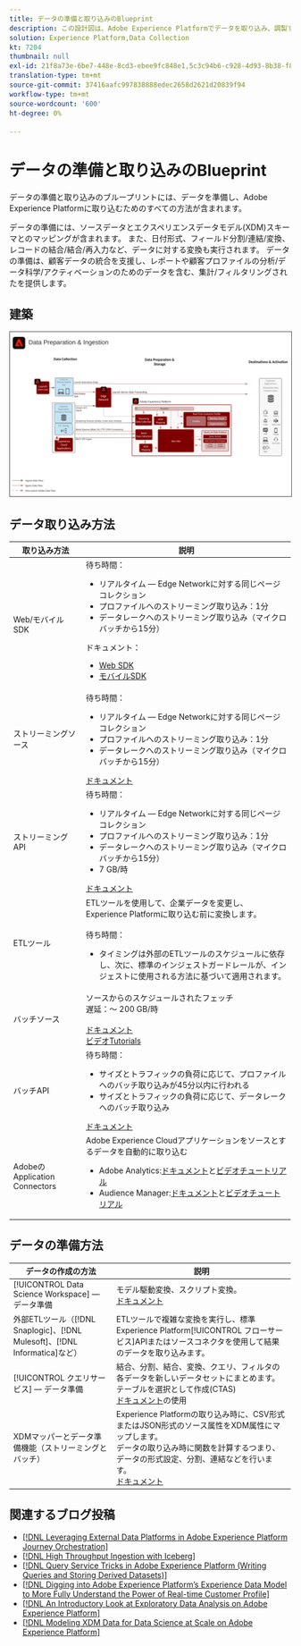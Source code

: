```yaml
---
title: データの準備と取り込みのBlueprint
description: この設計図は、Adobe Experience Platformでデータを取り込み、調製する方法をすべて示しています。
solution: Experience Platform,Data Collection
kt: 7204
thumbnail: null
exl-id: 21f8a73e-6be7-448e-8cd3-ebee9fc848e1,5c3c94b6-c928-4d93-8b38-f8bd2aad2e68
translation-type: tm+mt
source-git-commit: 37416aafc997838888edec2658d2621d20839f94
workflow-type: tm+mt
source-wordcount: '600'
ht-degree: 0%

---
```


# データの準備と取り込みのBlueprint

データの準備と取り込みのブループリントには、データを準備し、Adobe Experience Platformに取り込むためのすべての方法が含まれます。

データの準備には、ソースデータとエクスペリエンスデータモデル(XDM)スキーマとのマッピングが含まれます。 また、日付形式、フィールド分割/連結/変換、レコードの結合/結合/再入力など、データに対する変換も実行されます。 データの準備は、顧客データの統合を支援し、レポートや顧客プロファイルの分析/データ科学/アクティベーションのためのデータを含む、集計/フィルタリングされたを提供します。

## 建築

<img src="assets/dataingest.svg" alt="データの準備と取り込みに関するBlueprintのリファレンス・アーキテクチャ" style="border:1px solid #4a4a4a" />

## データ取り込み方法

| 取り込み方法 | 説明 |
|------------------------------|-----------------------------------------------------------------------------------------------------------------------------------------------------------------------------------------------------------------------------------------------------------------------------------------------------------------------------------------------------------------------------------------------------------------------------------------|
| Web/モバイルSDK | 待ち時間：<ul><li>リアルタイム — Edge Networkに対する同じページコレクション</li><li>プロファイルへのストリーミング取り込み：1分</li><li>データレークへのストリーミング取り込み（マイクロバッチから15分）</ul>ドキュメント： <ul><li>[Web SDK](https://experienceleague.corp.adobe.com/docs/web-sdk.html)</li><li>[モバイルSDK](https://experienceleague.adobe.com/docs/mobile.html?lang=en)</li></ul> |
| ストリーミングソース | 待ち時間：<ul><li>リアルタイム — Edge Networkに対する同じページコレクション</li><li>プロファイルへのストリーミング取り込み：1分</li><li>データレークへのストリーミング取り込み（マイクロバッチから15分）</li></ul>[ドキュメント](https://experienceleague.adobe.com/docs/experience-platform/sources/home.html?lang=en#connectors) |
| ストリーミングAPI | 待ち時間：<ul><li>リアルタイム — Edge Networkに対する同じページコレクション</li><li>プロファイルへのストリーミング取り込み：1分</li><li>データレークへのストリーミング取り込み（マイクロバッチから15分）</li><li>7 GB/時</li></ul>[ドキュメント](https://experienceleague.adobe.com/docs/experience-platform/ingestion/streaming/overview.html?lang=en#what-can-you-do-with-streaming-ingestion%3F) |
| ETLツール | ETLツールを使用して、企業データを変更し、Experience Platformに取り込む前に変換します。<br><br>待ち時間：<ul><li>タイミングは外部のETLツールのスケジュールに依存し、次に、標準のインジェストガードレールが、インジェストに使用される方法に基づいて適用されます。</li></ul> |
| バッチソース | ソースからのスケジュールされたフェッチ<br>遅延：～ 200 GB/時<br><br>[ドキュメント](https://experienceleague.adobe.com/docs/experience-platform/sources/home.html?lang=en#connectors)<br>[ビデオTutorials](https://experienceleague.adobe.com/docs/platform-learn/tutorials/sources/overview.html) |
| バッチAPI | 待ち時間：<ul><li>サイズとトラフィックの負荷に応じて、プロファイルへのバッチ取り込みが45分以内に行われる</li><li>サイズとトラフィックの負荷に応じて、データレークへのバッチ取り込み</li></ul>[ドキュメント](https://experienceleague.adobe.com/docs/experience-platform/ingestion/batch/overview.html?lang=en#batch) |
| AdobeのApplication Connectors | Adobe Experience Cloudアプリケーションをソースとするデータを自動的に取り込む<ul><li>Adobe Analytics:[ドキュメント](https://experienceleague.adobe.com/docs/experience-platform/sources/connectors/adobe-applications/analytics.html?lang=en#connectors)と[ビデオチュートリアル](https://experienceleague.adobe.com/docs/platform-learn/tutorials/sources/ingest-data-from-adobe-analytics.html)</li><li>Audience Manager:[ドキュメント](https://experienceleague.adobe.com/docs/experience-platform/sources/connectors/adobe-applications/audience-manager.html?lang=en#connectors)と[ビデオチュートリアル](https://experienceleague.adobe.com/docs/platform-learn/tutorials/sources/ingest-data-from-aam.html)</li></ul> |


## データの準備方法

| データの作成の方法 | 説明 |
|------------------------------------------------------------|------------------------------------------------------------------------------------------------------------------------------------------------------------------------------------------------------------------------------------------------------------------------------------------------|
| [!UICONTROL Data Science Workspace]  — データ準備 | モデル駆動変換、スクリプト変換。<br>[ドキュメント](https://experienceleague.adobe.com/docs/experience-platform/data-science-workspace/home.html?lang=en) |
| 外部ETLツール（[!DNL Snaplogic]、[!DNL Mulesoft]、[!DNL Informatica]など） | ETLツールで複雑な変換を実行し、標準Experience Platform[!UICONTROL フローサービス]APIまたはソースコネクタを使用して結果のデータを取り込みます。 |
| [!UICONTROL クエリサービス]  — データ準備 | 結合、分割、結合、変換、クエリ、フィルタの各データを新しいデータセットにまとめます。 テーブルを選択として作成(CTAS) <br>[ドキュメント](https://experienceleague.adobe.com/docs/experience-platform/query/home.html?lang=en#sql)の使用 |
| XDMマッパーとデータ準備機能（ストリーミングとバッチ） | Experience Platformの取り込み時に、CSV形式またはJSON形式のソース属性をXDM属性にマップします。<br>データの取り込み時に関数を計算するつまり、データの形式設定、分割、連結などを行います。<br>[ドキュメント](https://experienceleague.adobe.com/docs/experience-platform/data-prep/home.html?lang=en) |

## 関連するブログ投稿

* [[!DNL Leveraging External Data Platforms in Adobe Experience Platform Journey Orchestration]](https://medium.com/adobetech/leveraging-external-data-platforms-in-adobe-experience-platform-journey-orchestration-54fc6134fe17?source=your_stories_page-------------------------------------)
* [[!DNL High Throughput Ingestion with Iceberg]](https://medium.com/adobetech/high-throughput-ingestion-with-iceberg-ccf7877a413f?source=your_stories_page-------------------------------------)
* [[!DNL Query Service Tricks in Adobe Experience Platform (Writing Queries and Storing Derived Datasets)]](https://medium.com/adobetech/query-service-tricks-in-adobe-experience-platform-writing-queries-and-storing-derived-datasets-eaee0d6d683e?source=your_stories_page-------------------------------------)
* [[!DNL Digging into Adobe Experience Platform’s Experience Data Model to More Fully Understand the Power of Real-time Customer Profile]](https://medium.com/adobetech/digging-into-adobe-experience-platforms-experience-data-model-to-more-fully-understand-the-power-3e109271e04f?source=your_stories_page-------------------------------------)
* [[!DNL An Introductory Look at Exploratory Data Analysis on Adobe Experience Platform]](https://medium.com/adobetech/an-introductory-look-at-exploratory-data-analysis-on-adobe-experience-platform-1bfce7501d9a?source=your_stories_page-------------------------------------)
* [[!DNL Modeling XDM Data for Data Science at Scale on Adobe Experience Platform]](https://medium.com/adobetech/modeling-xdm-data-for-data-science-at-scale-on-adobe-experience-platform-222bb2a6dbf7?source=your_stories_page-------------------------------------)
